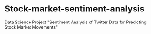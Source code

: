 # Stock-market-sentiment-analysis
Data Science Project "Sentiment Analysis of Twitter Data for Predicting Stock Market Movements"
